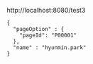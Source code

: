 http://localhost:8080/test3

```
{
  "pageOption" : {
    "pageId": "P00001"
  },
  "name" : "hyunmin.park"
}
```
